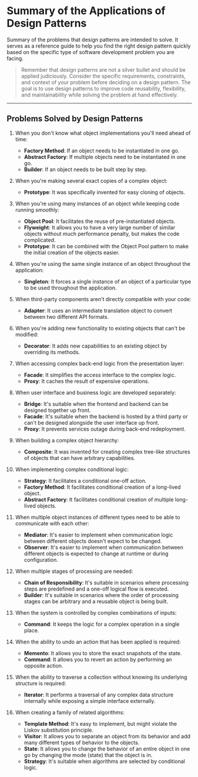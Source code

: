 # Summary of the Applications of Design Patterns

Summary of the problems that design patterns are intended to solve. It serves as a reference guide to help you find the right design pattern quickly based on the specific type of software development problem you are facing.

>Remember that design patterns are not a silver bullet and should be applied judiciously. Consider the specific requirements, constraints, and context of your problem before deciding on a design pattern. The goal is to use design patterns to improve code reusability, flexibility, and maintainability while solving the problem at hand effectively.

---

## Problems Solved by Design Patterns

1. When you don't know what object implementations you'll need ahead of time:
   * **Factory Method**: If an object needs to be instantiated in one go.
   * **Abstract Factory**: If multiple objects need to be instantiated in one go.
   * **Builder**: If an object needs to be built step by step.

2. When you're making several exact copies of a complex object:
   * **Prototype**: It was specifically invented for easy cloning of objects.

3. When you're using many instances of an object while keeping code running smoothly:
   * **Object Pool**: It facilitates the reuse of pre-instantiated objects.
   * **Flyweight**: It allows you to have a very large number of similar objects without much performance penalty, but makes the code complicated.
   * **Prototype**: It can be combined with the Object Pool pattern to make the initial creation of the objects easier.

4. When you're using the same single instance of an object throughout the application:
   * **Singleton**: It forces a single instance of an object of a particular type to be used throughout the application.

5. When third-party components aren't directly compatible with your code:
   * **Adapter**: It uses an intermediate translation object to convert between two different API formats.

6. When you're adding new functionality to existing objects that can't be modified:
   * **Decorator**: It adds new capabilities to an existing object by overriding its methods.

7. When accessing complex back-end logic from the presentation layer:
   * **Facade**: It simplifies the access interface to the complex logic.
   * **Proxy**: It caches the result of expensive operations.

8. When user interface and business logic are developed separately:
   * **Bridge**: It's suitable when the frontend and backend can be designed together up front.
   * **Facade**: It's suitable when the backend is hosted by a third party or can't be designed alongside the user interface up front.
   * **Proxy**: It prevents services outage during back-end redeployment.

9. When building a complex object hierarchy:
   * **Composite**: It was invented for creating complex tree-like structures of objects that can have arbitrary capabilities.

10. When implementing complex conditional logic:
    * **Strategy**: It facilitates a conditional one-off action.
    * **Factory Method**: It facilitates conditional creation of a long-lived object.
    * **Abstract Factory**: It facilitates conditional creation of multiple long-lived objects.

11. When multiple object instances of different types need to be able to communicate with each other:
    * **Mediator**: It's easier to implement when communication logic between different objects doesn't expect to be changed.
    * **Observer**: It's easier to implement when communication between different objects is expected to change at runtime or during configuration.

12. When multiple stages of processing are needed:
    * **Chain of Responsibility**: It's suitable in scenarios where processing steps are predefined and a one-off logical flow is executed.
    * **Builder**: It's suitable in scenarios where the order of processing stages can be arbitrary and a reusable object is being built.

13. When the system is controlled by complex combinations of inputs:
    * **Command**: It keeps the logic for a complex operation in a single place.

14. When the ability to undo an action that has been applied is required:
    * **Memento**: It allows you to store the exact snapshots of the state.
    * **Command**: It allows you to revert an action by performing an opposite action.

15. When the ability to traverse a collection without knowing its underlying structure is required:
    * **Iterator**: It performs a traversal of any complex data structure internally while exposing a simple interface externally.

16. When creating a family of related algorithms:
    * **Template Method**: It's easy to implement, but might violate the Liskov substitution principle.
    * **Visitor**: It allows you to separate an object from its behavior and add many different types of behavior to the objects.
    * **State**: It allows you to change the behavior of an entire object in one go by changing the mode (state) that the object is in.
    * **Strategy**: It's suitable when algorithms are selected by conditional logic.